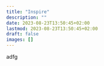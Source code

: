 ```yaml
---
title: "Inspire"
description: ""
date: 2023-08-23T13:50:45+02:00
lastmod: 2023-08-23T13:50:45+02:00
draft: false
images: []
---
```


adfg